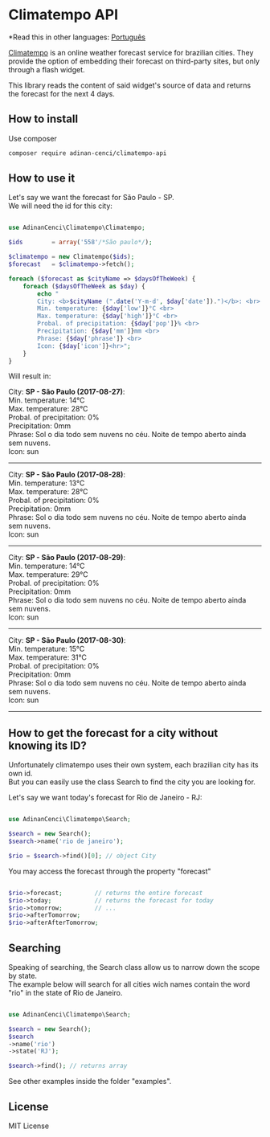 
# Climatempo API

*Read this in other languages: [Português](README.md)

[Climatempo](http://www.climatempo.com.br) is an online weather forecast service for brazilian cities.
They provide the option of embedding their forecast on third-party sites, but only through a flash widget.

This library reads the content of said widget's source of data and returns the forecast for the next 4 days.

## How to install

Use composer

```bash
composer require adinan-cenci/climatempo-api
```

## How to use it

Let's say we want the forecast for São Paulo - SP.  
We will need the id for this city:

```php

use AdinanCenci\Climatempo\Climatempo;

$ids        = array('558'/*São paulo*/);

$climatempo = new Climatempo($ids);
$forecast   = $climatempo->fetch();

foreach ($forecast as $cityName => $daysOfTheWeek) {
    foreach ($daysOfTheWeek as $day) {
        echo "
        City: <b>$cityName (".date('Y-m-d', $day['date']).")</b>: <br>
        Min. temperature: {$day['low']}°C <br>
        Max. temperature: {$day['high']}°C <br>
        Probal. of precipitation: {$day['pop']}% <br>
        Precipitation: {$day['mm']}mm <br>
        Phrase: {$day['phrase']} <br>
        Icon: {$day['icon']}<hr>";
    }
}
```

Will result in:

City: **SP - São Paulo (2017-08-27)**:  
Min. temperature: 14°C  
Max. temperature: 28°C  
Probal. of precipitation: 0%  
Precipitation: 0mm  
Phrase: Sol o dia todo sem nuvens no céu. Noite de tempo aberto ainda sem nuvens.  
Icon: sun
___

City: **SP - São Paulo (2017-08-28)**:  
Min. temperature: 13°C  
Max. temperature: 28°C  
Probal. of precipitation: 0%  
Precipitation: 0mm  
Phrase: Sol o dia todo sem nuvens no céu. Noite de tempo aberto ainda sem nuvens.  
Icon: sun
___

City: **SP - São Paulo (2017-08-29)**:  
Min. temperature: 14°C  
Max. temperature: 29°C  
Probal. of precipitation: 0%  
Precipitation: 0mm  
Phrase: Sol o dia todo sem nuvens no céu. Noite de tempo aberto ainda sem nuvens.  
Icon: sun
___

City: **SP - São Paulo (2017-08-30)**:  
Min. temperature: 15°C  
Max. temperature: 31°C  
Probal. of precipitation: 0%  
Precipitation: 0mm  
Phrase: Sol o dia todo sem nuvens no céu. Noite de tempo aberto ainda sem nuvens.  
Icon: sun
___


## How to get the forecast for a city without knowing its ID?

Unfortunately climatempo uses their own system, each brazilian city has its own id.  
But you can easily use the class Search to find the city you are looking for.

Let's say we want today's forecast for Rio de Janeiro - RJ:

```php

use AdinanCenci\Climatempo\Search;

$search = new Search();
$search->name('rio de janeiro');

$rio = $search->find()[0]; // object City

```

You may access the forecast through the property "forecast"

```php

$rio->forecast;         // returns the entire forecast
$rio->today;            // returns the forecast for today
$rio->tomorrow;         // ...
$rio->afterTomorrow;
$rio->afterAfterTomorrow;

```

## Searching

Speaking of searching, the Search class allow us to narrow down the scope by state.  
The example below will search for all cities wich names contain the word "rio" in the state of 
Rio de Janeiro.

```php

use AdinanCenci\Climatempo\Search;

$search = new Search();
$search
->name('rio')
->state('RJ');

$search->find(); // returns array

```


See other examples inside the folder "examples".

## License

MIT License
